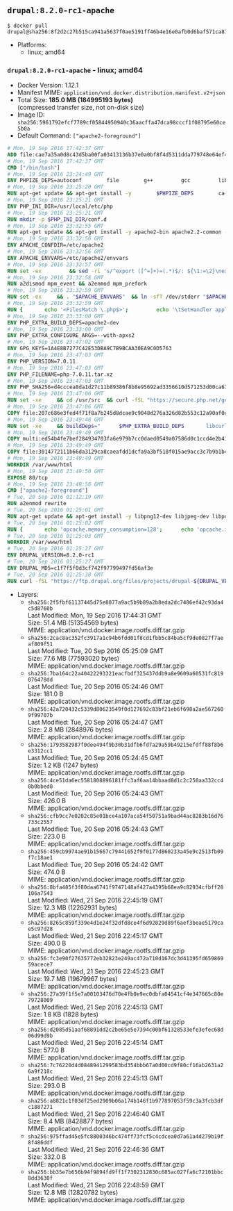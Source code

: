 ## `drupal:8.2.0-rc1-apache`

```console
$ docker pull drupal@sha256:8f2d2c27b515ca941a5637f0ae5191ff46b4e16e0afb0d6baf571ca87d44952a
```

-	Platforms:
	-	linux; amd64

### `drupal:8.2.0-rc1-apache` - linux; amd64

-	Docker Version: 1.12.1
-	Manifest MIME: `application/vnd.docker.distribution.manifest.v2+json`
-	Total Size: **185.0 MB (184995193 bytes)**  
	(compressed transfer size, not on-disk size)
-	Image ID: `sha256:5961792efcf7789cf05844950940c36aacffa47dca98cccf1f08795e60ce5b0a`
-	Default Command: `["apache2-foreground"]`

```dockerfile
# Mon, 19 Sep 2016 17:42:37 GMT
ADD file:cae7a35a0d8c43d5ba00fa03413136b37e0a0bf8f4d5311dda779748e64ef425 in / 
# Mon, 19 Sep 2016 17:42:37 GMT
CMD ["/bin/bash"]
# Mon, 19 Sep 2016 23:24:49 GMT
ENV PHPIZE_DEPS=autoconf 		file 		g++ 		gcc 		libc-dev 		make 		pkg-config 		re2c
# Mon, 19 Sep 2016 23:25:20 GMT
RUN apt-get update && apt-get install -y 		$PHPIZE_DEPS 		ca-certificates 		curl 		libedit2 		libsqlite3-0 		libxml2 		xz-utils 	--no-install-recommends && rm -r /var/lib/apt/lists/*
# Mon, 19 Sep 2016 23:25:21 GMT
ENV PHP_INI_DIR=/usr/local/etc/php
# Mon, 19 Sep 2016 23:25:21 GMT
RUN mkdir -p $PHP_INI_DIR/conf.d
# Mon, 19 Sep 2016 23:32:55 GMT
RUN apt-get update && apt-get install -y apache2-bin apache2.2-common --no-install-recommends && rm -rf /var/lib/apt/lists/*
# Mon, 19 Sep 2016 23:32:56 GMT
ENV APACHE_CONFDIR=/etc/apache2
# Mon, 19 Sep 2016 23:32:56 GMT
ENV APACHE_ENVVARS=/etc/apache2/envvars
# Mon, 19 Sep 2016 23:32:57 GMT
RUN set -ex 		&& sed -ri 's/^export ([^=]+)=(.*)$/: ${\1:=\2}\nexport \1/' "$APACHE_ENVVARS" 		&& . "$APACHE_ENVVARS" 	&& for dir in 		"$APACHE_LOCK_DIR" 		"$APACHE_RUN_DIR" 		"$APACHE_LOG_DIR" 		/var/www/html 	; do 		rm -rvf "$dir" 		&& mkdir -p "$dir" 		&& chown -R "$APACHE_RUN_USER:$APACHE_RUN_GROUP" "$dir"; 	done
# Mon, 19 Sep 2016 23:32:58 GMT
RUN a2dismod mpm_event && a2enmod mpm_prefork
# Mon, 19 Sep 2016 23:32:59 GMT
RUN set -ex 	&& . "$APACHE_ENVVARS" 	&& ln -sfT /dev/stderr "$APACHE_LOG_DIR/error.log" 	&& ln -sfT /dev/stdout "$APACHE_LOG_DIR/access.log" 	&& ln -sfT /dev/stdout "$APACHE_LOG_DIR/other_vhosts_access.log"
# Mon, 19 Sep 2016 23:32:59 GMT
RUN { 		echo '<FilesMatch \.php$>'; 		echo '\tSetHandler application/x-httpd-php'; 		echo '</FilesMatch>'; 		echo; 		echo 'DirectoryIndex disabled'; 		echo 'DirectoryIndex index.php index.html'; 		echo; 		echo '<Directory /var/www/>'; 		echo '\tOptions -Indexes'; 		echo '\tAllowOverride All'; 		echo '</Directory>'; 	} | tee "$APACHE_CONFDIR/conf-available/docker-php.conf" 	&& a2enconf docker-php
# Mon, 19 Sep 2016 23:33:00 GMT
ENV PHP_EXTRA_BUILD_DEPS=apache2-dev
# Mon, 19 Sep 2016 23:33:00 GMT
ENV PHP_EXTRA_CONFIGURE_ARGS=--with-apxs2
# Mon, 19 Sep 2016 23:47:02 GMT
ENV GPG_KEYS=1A4E8B7277C42E53DBA9C7B9BCAA30EA9C0D5763
# Mon, 19 Sep 2016 23:47:03 GMT
ENV PHP_VERSION=7.0.11
# Mon, 19 Sep 2016 23:47:03 GMT
ENV PHP_FILENAME=php-7.0.11.tar.xz
# Mon, 19 Sep 2016 23:47:03 GMT
ENV PHP_SHA256=d4cccea8da1d27c11b89386f8b8e95692ad3356610d571253d00ca67d524c735
# Mon, 19 Sep 2016 23:47:06 GMT
RUN set -xe 	&& cd /usr/src 	&& curl -fSL "https://secure.php.net/get/$PHP_FILENAME/from/this/mirror" -o php.tar.xz 	&& echo "$PHP_SHA256 *php.tar.xz" | sha256sum -c - 	&& curl -fSL "https://secure.php.net/get/$PHP_FILENAME.asc/from/this/mirror" -o php.tar.xz.asc 	&& export GNUPGHOME="$(mktemp -d)" 	&& for key in $GPG_KEYS; do 		gpg --keyserver ha.pool.sks-keyservers.net --recv-keys "$key"; 	done 	&& gpg --batch --verify php.tar.xz.asc php.tar.xz 	&& rm -r "$GNUPGHOME"
# Mon, 19 Sep 2016 23:47:06 GMT
COPY file:207c686e3fed4f71f8a7b245d8dcae9c9048d276a326d82b553c12a90af0c0ca in /usr/local/bin/ 
# Mon, 19 Sep 2016 23:49:48 GMT
RUN set -xe 	&& buildDeps=" 		$PHP_EXTRA_BUILD_DEPS 		libcurl4-openssl-dev 		libedit-dev 		libsqlite3-dev 		libssl-dev 		libxml2-dev 	" 	&& apt-get update && apt-get install -y $buildDeps --no-install-recommends && rm -rf /var/lib/apt/lists/* 		&& docker-php-source extract 	&& cd /usr/src/php 	&& ./configure 		--with-config-file-path="$PHP_INI_DIR" 		--with-config-file-scan-dir="$PHP_INI_DIR/conf.d" 				--disable-cgi 				--enable-ftp 		--enable-mbstring 		--enable-mysqlnd 				--with-curl 		--with-libedit 		--with-openssl 		--with-zlib 				$PHP_EXTRA_CONFIGURE_ARGS 	&& make -j"$(nproc)" 	&& make install 	&& { find /usr/local/bin /usr/local/sbin -type f -executable -exec strip --strip-all '{}' + || true; } 	&& make clean 	&& docker-php-source delete 		&& apt-get purge -y --auto-remove -o APT::AutoRemove::RecommendsImportant=false $buildDeps
# Mon, 19 Sep 2016 23:49:49 GMT
COPY multi:ed54b4fe7bef284934703fa6e979b7cc0daed0549a07586d0c1ccd4e2b41884a in /usr/local/bin/ 
# Mon, 19 Sep 2016 23:49:49 GMT
COPY file:3014772111b66da3129ca8caeafdd1dcfa9a3bf518f015ae9acc3c7b9b1b44c9 in /usr/local/bin/ 
# Mon, 19 Sep 2016 23:49:49 GMT
WORKDIR /var/www/html
# Mon, 19 Sep 2016 23:49:50 GMT
EXPOSE 80/tcp
# Mon, 19 Sep 2016 23:49:50 GMT
CMD ["apache2-foreground"]
# Tue, 20 Sep 2016 01:12:19 GMT
RUN a2enmod rewrite
# Tue, 20 Sep 2016 01:25:01 GMT
RUN apt-get update && apt-get install -y libpng12-dev libjpeg-dev libpq-dev 	&& rm -rf /var/lib/apt/lists/* 	&& docker-php-ext-configure gd --with-png-dir=/usr --with-jpeg-dir=/usr 	&& docker-php-ext-install gd mbstring opcache pdo pdo_mysql pdo_pgsql zip
# Tue, 20 Sep 2016 01:25:02 GMT
RUN { 		echo 'opcache.memory_consumption=128'; 		echo 'opcache.interned_strings_buffer=8'; 		echo 'opcache.max_accelerated_files=4000'; 		echo 'opcache.revalidate_freq=60'; 		echo 'opcache.fast_shutdown=1'; 		echo 'opcache.enable_cli=1'; 	} > /usr/local/etc/php/conf.d/opcache-recommended.ini
# Tue, 20 Sep 2016 01:25:03 GMT
WORKDIR /var/www/html
# Tue, 20 Sep 2016 01:25:27 GMT
ENV DRUPAL_VERSION=8.2.0-rc1
# Tue, 20 Sep 2016 01:25:27 GMT
ENV DRUPAL_MD5=c1f7f5f0d3cf742f97799497fd56af3e
# Tue, 20 Sep 2016 01:25:38 GMT
RUN curl -fSL "https://ftp.drupal.org/files/projects/drupal-${DRUPAL_VERSION}.tar.gz" -o drupal.tar.gz 	&& echo "${DRUPAL_MD5} *drupal.tar.gz" | md5sum -c - 	&& tar -xz --strip-components=1 -f drupal.tar.gz 	&& rm drupal.tar.gz 	&& chown -R www-data:www-data sites modules themes
```

-	Layers:
	-	`sha256:2f5fbf61137445d75e8077a9ac5b9b89a2b8eda2dc7486ef42c93da4c5d8760b`  
		Last Modified: Mon, 19 Sep 2016 17:44:31 GMT  
		Size: 51.4 MB (51354569 bytes)  
		MIME: application/vnd.docker.image.rootfs.diff.tar.gzip
	-	`sha256:2cac8ac352fc3917a1c94b6fdd01f8cd1fbb5c84ba5cf9de0827f7aeaf809f51`  
		Last Modified: Tue, 20 Sep 2016 05:25:09 GMT  
		Size: 77.6 MB (77593020 bytes)  
		MIME: application/vnd.docker.image.rootfs.diff.tar.gzip
	-	`sha256:7ba164c22a40422293321eacfbdf325437ddb9a8e9609a60531fc819076478dd`  
		Last Modified: Tue, 20 Sep 2016 05:24:46 GMT  
		Size: 181.0 B  
		MIME: application/vnd.docker.image.rootfs.diff.tar.gzip
	-	`sha256:42a720432c5339d80623549f0d127692c83bf21eb6f698a2ae5672609f99707b`  
		Last Modified: Tue, 20 Sep 2016 05:24:47 GMT  
		Size: 2.8 MB (2848976 bytes)  
		MIME: application/vnd.docker.image.rootfs.diff.tar.gzip
	-	`sha256:1793582987f0dee494f9b30b31dfb6fd7a29a59b49215efdff88f8b6e3312cc1`  
		Last Modified: Tue, 20 Sep 2016 05:24:45 GMT  
		Size: 1.2 KB (1247 bytes)  
		MIME: application/vnd.docker.image.rootfs.diff.tar.gzip
	-	`sha256:4ce51da6ec5581808896181ffc3af6aa14bbaad8d1c2c250aa332cc40b0bbed0`  
		Last Modified: Tue, 20 Sep 2016 05:24:43 GMT  
		Size: 426.0 B  
		MIME: application/vnd.docker.image.rootfs.diff.tar.gzip
	-	`sha256:cfb9cc7e0202c85e01bce4a107aca54f50751a9bad44ac8283b16d76733c2557`  
		Last Modified: Tue, 20 Sep 2016 05:24:43 GMT  
		Size: 223.0 B  
		MIME: application/vnd.docker.image.rootfs.diff.tar.gzip
	-	`sha256:459cb9974ae91b15667c79441652f9f0177d860233a45e9c2513fb09f7c18ae1`  
		Last Modified: Tue, 20 Sep 2016 05:24:42 GMT  
		Size: 474.0 B  
		MIME: application/vnd.docker.image.rootfs.diff.tar.gzip
	-	`sha256:8bfa485f3f80daa6741f9747148af427a4395b68ea9c82934cfbff28106a7543`  
		Last Modified: Wed, 21 Sep 2016 22:45:19 GMT  
		Size: 12.3 MB (12262931 bytes)  
		MIME: application/vnd.docker.image.rootfs.diff.tar.gzip
	-	`sha256:8265c859f339e4d1e24f32dfd8ce4f6d92829d89f6aef3beae5179cae5c97d28`  
		Last Modified: Wed, 21 Sep 2016 22:45:17 GMT  
		Size: 490.0 B  
		MIME: application/vnd.docker.image.rootfs.diff.tar.gzip
	-	`sha256:fc3e90f27635772eb32823e249ac472a710d167dc3d41395fd65986959acece7`  
		Last Modified: Wed, 21 Sep 2016 22:45:23 GMT  
		Size: 19.7 MB (19679967 bytes)  
		MIME: application/vnd.docker.image.rootfs.diff.tar.gzip
	-	`sha256:27a39f1f5e7a00103476d70e4fb0e9ec0dbfa04541cf4e347665c80e79728009`  
		Last Modified: Wed, 21 Sep 2016 22:45:13 GMT  
		Size: 1.8 KB (1828 bytes)  
		MIME: application/vnd.docker.image.rootfs.diff.tar.gzip
	-	`sha256:d2085d51aaf68891dd2c2be65e5e7394c00bf61328533efe3efec68d06d99d9b`  
		Last Modified: Wed, 21 Sep 2016 22:45:14 GMT  
		Size: 577.0 B  
		MIME: application/vnd.docker.image.rootfs.diff.tar.gzip
	-	`sha256:7c76220d4d0848941299583bd354bbb67a0d00cd9f80cf16ab2631a26a9f218c`  
		Last Modified: Wed, 21 Sep 2016 22:45:13 GMT  
		Size: 293.0 B  
		MIME: application/vnd.docker.image.rootfs.diff.tar.gzip
	-	`sha256:a8821c1f03df25ed2909b06a174b146f1b977897053f59c3a3fcb3dfc1887271`  
		Last Modified: Wed, 21 Sep 2016 22:46:40 GMT  
		Size: 8.4 MB (8428877 bytes)  
		MIME: application/vnd.docker.image.rootfs.diff.tar.gzip
	-	`sha256:975ffad45e5fc8800346bc474ff73fcf5c4cdcea0d7a61a4d279b19f8f486ddf`  
		Last Modified: Wed, 21 Sep 2016 22:46:36 GMT  
		Size: 332.0 B  
		MIME: application/vnd.docker.image.rootfs.diff.tar.gzip
	-	`sha256:bb35e7b656b94f9894fd9ff1f7302312830c685ac027fa6c72101bbc8dd3630f`  
		Last Modified: Wed, 21 Sep 2016 22:48:59 GMT  
		Size: 12.8 MB (12820782 bytes)  
		MIME: application/vnd.docker.image.rootfs.diff.tar.gzip
